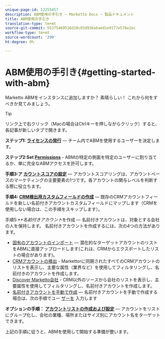 ```yaml
---
unique-page-id: 12255457
description: ABM使用の手引き — Marketto Docs — 製品ドキュメント
title: ABM使用の手引き
translation-type: tm+mt
source-git-commit: 55375469516d10c03d936abaed1e9177e578e2ec
workflow-type: tm+mt
source-wordcount: '299'
ht-degree: 0%

---
```



# ABM使用の手引き{#getting-started-with-abm}

Marketto ABMをインスタンスに追加しますか？ 素晴らしい！ これから何をすべきか見てみましょう。

>[!TIP]
>
>リンク上で右クリック（Macの場合はCtrlキーを押しながらクリック）すると、各記事が新しいタブで開きます。

**ステップ1: [ライセンスの発行](/help/marketo/product-docs/account-based-marketing/setup-abm/issue-a-license.md)**  — チーム内でABMを使用するユーザーを決定します。

**ステップ2:Set  [Permissions](/help/marketo/product-docs/account-based-marketing/setup-abm/permissions.md)**  - ABMの特定の側面を特定のユーザーに割り当てるか、単に完全なABMアクセスを許可します。

**手順3:ア [カウントスコアの設定](/help/marketo/product-docs/account-based-marketing/setup-abm/account-score.md)**  — アカウントスコアリングは、アカウントベースのマーケティングの主要要素の1つです。各アカウントの関与レベルを判断する際に役立ちます。

**手順4: [CRM検出用カスタムフィールドの作成](/help/marketo/product-docs/account-based-marketing/setup-abm/create-a-custom-field-for-crm-discovery.md)**  — 既存のCRMアカウントフィールドを新しい名前付きアカウントカスタムフィールドにマップします（CRMを使用しない場合は、この手順をスキップします）。

手順5:***名前付きアカウント*&#x200B;を作成 — 名前付きアカウントは、対象とする会社の人を保持します。 名前付きアカウントを作成するには、次の4つの方法があります。

* [固有のアカウントのインポート](/help/marketo/product-docs/account-based-marketing/target/named-accounts/import-named-accounts.md)  — 潜在的なターゲットアカウントのリストをABMに直接アップロードします(これは、CRMからエクスポートしたリストの場合があります)。
* [CRMアカウントの検出](/help/marketo/product-docs/account-based-marketing/target/named-accounts/discover-accounts.md#discover-crm-accounts) - Markettorに同期されたすべてのCRMアカウントのリストを表示し、主要な属性（業界など）を使用してフィルタリングし、名前付きのアカウントを作成します。
* [Discover Marketto会社](/help/marketo/product-docs/account-based-marketing/target/named-accounts/discover-accounts.md#discover-marketo-companies) - CRM以外のソースから会社のリストを表示し、主要属性を使用してフィルタリングし、名前付きアカウントを作成します。
* [名前付きアカウントを手動で作成](/help/marketo/product-docs/account-based-marketing/target/named-accounts/create-a-named-account.md)  — 名前付きアカウントを手動で作成する場合は、次の手順でユー [ザーを](/help/marketo/product-docs/account-based-marketing/target/named-accounts/add-people-to-a-named-account.md) 入力します

**オプションの手順： [アカウントリストの作成および設定](/help/marketo/product-docs/account-based-marketing/target/account-lists.md#create-a-new-account-list)**  — アカウントをリストにグループ化し、会社の業種、場所またはサイズ別にアカウント名をターゲットできます。

上記の手順に従うと、ABMを使用して開始する準備が整います。
